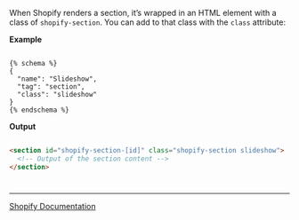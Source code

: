 When Shopify renders a section, it’s wrapped in an HTML element with a class of `shopify-section`. You can add to that class with the `class` attribute:

**Example**

```liquid

{% schema %}
{
  "name": "Slideshow",
  "tag": "section",
  "class": "slideshow"
}
{% endschema %}

```

**Output**

```html

<section id="shopify-section-[id]" class="shopify-section slideshow">
  <!-- Output of the section content -->
</section>

```

#

---

[Shopify Documentation](https://shopify.dev/themes/architecture/sections/section-schema#class)
